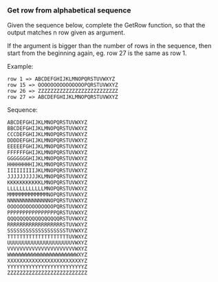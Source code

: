 ### Get row from alphabetical sequence

Given the sequence below, complete the GetRow function, so that the output matches n row given as argument. 

If the argument is bigger than the number of rows in the sequence, then start from the beginning again, eg. row 27 is the same as row 1.

Example:
```
row 1 => ABCDEFGHIJKLMNOPQRSTUVWXYZ
row 15 => OOOOOOOOOOOOOOOPQRSTUVWXYZ
row 26 => ZZZZZZZZZZZZZZZZZZZZZZZZZZ
row 27 => ABCDEFGHIJKLMNOPQRSTUVWXYZ
```
Sequence:
```
ABCDEFGHIJKLMNOPQRSTUVWXYZ
BBCDEFGHIJKLMNOPQRSTUVWXYZ
CCCDEFGHIJKLMNOPQRSTUVWXYZ
DDDDEFGHIJKLMNOPQRSTUVWXYZ
EEEEEFGHIJKLMNOPQRSTUVWXYZ
FFFFFFGHIJKLMNOPQRSTUVWXYZ
GGGGGGGHIJKLMNOPQRSTUVWXYZ
HHHHHHHHIJKLMNOPQRSTUVWXYZ
IIIIIIIIIJKLMNOPQRSTUVWXYZ
JJJJJJJJJJKLMNOPQRSTUVWXYZ
KKKKKKKKKKKLMNOPQRSTUVWXYZ
LLLLLLLLLLLLMNOPQRSTUVWXYZ
MMMMMMMMMMMMMNOPQRSTUVWXYZ
NNNNNNNNNNNNNNOPQRSTUVWXYZ
OOOOOOOOOOOOOOOPQRSTUVWXYZ
PPPPPPPPPPPPPPPPQRSTUVWXYZ
QQQQQQQQQQQQQQQQQRSTUVWXYZ
RRRRRRRRRRRRRRRRRRSTUVWXYZ
SSSSSSSSSSSSSSSSSSSTUVWXYZ
TTTTTTTTTTTTTTTTTTTTUVWXYZ
UUUUUUUUUUUUUUUUUUUUUVWXYZ
VVVVVVVVVVVVVVVVVVVVVVWXYZ
WWWWWWWWWWWWWWWWWWWWWWWXYZ
XXXXXXXXXXXXXXXXXXXXXXXXYZ
YYYYYYYYYYYYYYYYYYYYYYYYYZ
ZZZZZZZZZZZZZZZZZZZZZZZZZZ
